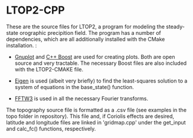 # LTOP2-CPP

These are the source files for LTOP2, a program for modeling the steady-state orographic precipition field. The program has a number of dependencies, which are all additionally installed with the CMake installation. :

* [Gnuplot](http://www.gnuplot.info/) and [C++ Boost](https://www.boost.org/) are used for creating plots. Both are open source and very tractable. The necessary Boost files are also included with the LTOP2-CMAKE file.

* [Eigen](http://eigen.tuxfamily.org/index.php?title=Main_Page) is used (albeit very briefly) to find the least-squares solution to a system of equations in the base_state() function. 


* [FFTW3](http://www.fftw.org/) is used in all the necessary Fourier transforms. 


The topography source file is formatted as a .csv file (see examples in the topo folder in repository). This file and, if Coriolis effects are desired, latitude and longitude files are linked in 'gridmap.cpp' under the get_input and calc_fc() functions, respectively. 


